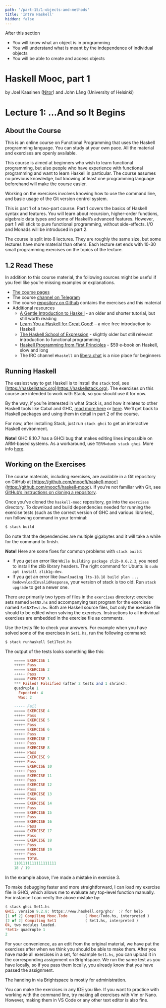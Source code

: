 ```yaml
---
path: '/part-15/1-objects-and-methods'
title: 'Intro Haskell'
hidden: false
---
```


<text-box variant='learningObjectives' name="Learning objectives">

After this section

- You will know what an object is in programming
- You will understand what is meant by the independence of individual objects
- You will be able to create and access objects

</text-box>


Haskell Mooc, part 1
====================

by Joel Kaasinen ([Nitor](https://nitor.com/en)) and John Lång (University of Helsinki)

Lecture 1: …And so It Begins
==============================

About the Course
--------------------

This is an online course on Functional Programming that uses the Haskell programming language. You can study at your own pace. All the material and exercises are openly available.

This course is aimed at beginners who wish to learn functional programming, but also people who have experience with functional programming and want to learn Haskell in particular. The course assumes no previous knowledge, but knowing at least one programming language beforehand will make the course easier.

Working on the exercises involves knowing how to use the command line, and basic usage of the Git version control system.

This is part 1 of a two-part course. Part 1 covers the basics of Haskell syntax and features. You will learn about recursion, higher-order functions, algebraic data types and some of Haskell’s advanced features. However, part 1 will stick to pure functional programming, without side-effects. I/O and Monads will be introduced in part 2.

The course is split into 8 lectures. They are roughly the same size, but some lectures have more material than others. Each lecture set ends with 10-30 small programming exercises on the topics of the lecture.

1.2 Read These
--------------

In addition to this course material, the following sources might be useful if you feel like you’re missing examples or explanations.

*   [The course pages](https://haskell.mooc.fi)
*   The course [channel on Telegram](https://t.me/haskell_mooc_fi)
*   The course [repository on Github](https://github.com/moocfi/haskell-mooc) contains the exercises and this material
*   Additional resources
    *   [A Gentle Introduction to Haskell](https://www.haskell.org/tutorial/) - an older and shorter tutorial, but still worth reading
    *   [Learn You a Haskell for Great Good!](http://learnyouahaskell.com/chapters) – a nice free introduction to Haskell
    *   [The Haskell School of Expression](https://www.cs.yale.edu/homes/hudak/SOE/index.htm) - slightly older but still relevant introduction to functional programming
    *   [Haskell Programming from First Principles](https://haskellbook.com/) - $59 e-book on Haskell, slow and long
    *   The IRC channel `#haskell` on [libera.chat](https://libera.chat/) is a nice place for beginners


Running Haskell
-------------------

The easiest way to get Haskell is to install the `stack` tool, see [https://haskellstack.org](https://haskellstack.org). The exercises on this course are intended to work with Stack, so you should use it for now.

By the way, if you’re interested in what Stack is, and how it relates to other Haskell tools like Cabal and GHC, [read more here](https://www.quora.com/What-is-the-difference-between-Cabal-and-Stack-in-Haskell-projects-Which-one-do-you-recommend-and-why) or [here](https://docs.haskellstack.org/en/stable/faq/). We’ll get back to Haskell packages and using them in detail in part 2 of the course.

For now, after installing Stack, just run `stack ghci` to get an interactive Haskell environment.

**Note!** GHC 8.10.7 has a GHCi bug that makes editing lines impossible on ARM-based systems. As a workaround, use `TERM=dumb stack ghci`. More info [here](https://gitlab.haskell.org/ghc/ghc/-/issues/20022).


Working on the Exercises
---------------------

The course materials, including exercises, are available in a Git repository on GitHub at [https://github.com/moocfi/haskell-mooc](https://github.com/moocfi/haskell-mooc). If you’re not familiar with Git, see [GitHub’s instructions on cloning a repository](https://help.github.com/en/github/creating-cloning-and-archiving-repositories/cloning-a-repository).

Once you’ve cloned the `haskell-mooc` repository, go into the `exercises` directory. To download and build dependencies needed for running the exercise tests (such as the correct version of GHC and various libraries), run following command in your terminal:
```Bash
$ stack build
```
Do note that the dependencies are multiple gigabytes and it will take a while for the command to finish.

**Note!** Here are some fixes for common problems with `stack build`:

*   If you get an error like `While building package zlib-0.6.2.3`, you need to install the zlib library headers. The right command for Ubuntu is `sudo apt install zlib1g-dev`.
*   If you get an error like `Downloading lts-18.18 build plan ... RedownloadInvalidResponse`, your version of stack is too old. Run `stack upgrade` to get a newer one.

There are primarily two types of files in the `exercises` directory: exercise sets named `SetNX.hs` and accompanying test program for the exercises named `SetNXTest.hs`. Both are Haskell source files, but only the exercise file should to be edited when solving the exercises. Instructions to all individual exercises are embedded in the exercise file as comments.

Use the tests file to check your answers. For example when you have solved some of the exercises in `Set1.hs`, run the following command:
```Bash
$ stack runhaskell Set1Test.hs
```
The output of the tests looks something like this:
```Haskell
    ===== EXERCISE 1
    +++++ Pass
    ===== EXERCISE 2
    +++++ Pass
    ===== EXERCISE 3
    *** Failed! Falsified (after 2 tests and 1 shrink):
    quadruple 1
      Expected: 4
      Was: 2

    ----- Fail
    ===== EXERCISE 4
    +++++ Pass
    ===== EXERCISE 5
    +++++ Pass
    ===== EXERCISE 6
    +++++ Pass
    ===== EXERCISE 7
    +++++ Pass
    ===== EXERCISE 8
    +++++ Pass
    ===== EXERCISE 9
    +++++ Pass
    ===== EXERCISE 10
    +++++ Pass
    ===== EXERCISE 11
    +++++ Pass
    ===== EXERCISE 12
    +++++ Pass
    ===== EXERCISE 13
    +++++ Pass
    ===== EXERCISE 14
    +++++ Pass
    ===== EXERCISE 15
    +++++ Pass
    ===== EXERCISE 16
    +++++ Pass
    ===== EXERCISE 17
    +++++ Pass
    ===== EXERCISE 18
    +++++ Pass
    ===== EXERCISE 19
    +++++ Pass
    ===== TOTAL
    1101111111111111111
    18 / 19
```
In the example above, I’ve made a mistake in exercise 3.

To make debugging faster and more straightforward, I can load my exercise file in GHCi, which allows me to evaluate any top-level function manually. For instance I can verify the above mistake by:

```Haskell
$ stack ghci Set1.hs
GHCi, version 9.2.8: https://www.haskell.org/ghc/  :? for help
[1 of 2] Compiling Mooc.Todo        ( Mooc/Todo.hs, interpreted )
[2 of 2] Compiling Set1             ( Set1.hs, interpreted )
Ok, two modules loaded.
*Set1> quadruple 1
2
```

For your convenience, as an edit from the original material, we have put the exercises after when we think you should be able to make them.
After you have made all exercises in a set, for example `Set1.hs`, you can upload it in the corresponding assignment on Brightspace.
We run the same test as you have locally, so if you pass them locally, you already know that you have passed the assignment.

The handing in via Brightspace is mostly for administration.

You can make the exercises in any IDE you like. If you want to practice with working with the command line, try making all exercises with Vim or Nano. However, making them in VS Code or any other text editor is also fine.
